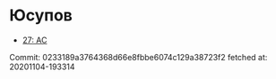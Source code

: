 # Юсупов
- [27: AC](27.md)

Commit: 0233189a3764368d66e8fbbe6074c129a38723f2
 fetched at: 20201104-193314
